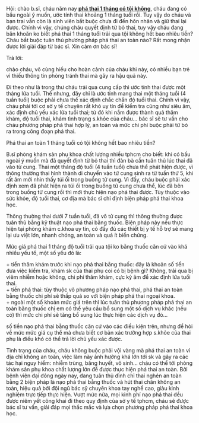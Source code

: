 <p>Hỏi: chào b.sĩ, cháu năm nay&nbsp;<a href="http://phathaiantoanhcm.com/pha-thai-1-thang-tuoi-co-toi-khong-161.html"><strong>phá thai 1 tháng có tội không</strong></a>, cháu đang có bầu ngoài ý muốn, ước tính thai khoảng 1 tháng tuổi rồi. Tuy vậy do cháu và bạn trai vẫn còn là sinh viên bắt buộc chưa đi đến hôn nhân và giữ thai lại được. Chính vì vậy, chúng cháu quyết định từ bỏ thai, tuy vậy cháu đang băn khoăn ko biết phá thai 1 tháng tuổi trải qua tội không hết bao nhiêu tiền? Cháu bắt buộc tuân thủ phương pháp phá thai an toàn nào? Rất mong nhận được lời giải đáp từ bác sĩ. Xin cảm ơn bác sĩ!</p>

<p>Trả lời:</p>

<p>chào cháu, vô cùng hiểu cho hoàn cảnh của cháu khi này, có nhiều bạn trẻ vì thiếu thông tin phòng tránh thai mà gây ra hậu quả này.</p>

<p>Đi theo như là trong thư cháu trải qua cung cấp thì ước tính thai được một tháng lứa tuổi. Thế nhưng, đây chỉ là ước tính mang thai một tháng tuổi (4 tuần tuổi) buộc phải chưa thể xác định chắc chắn độ tuổi thai. Chính vì vậy, cháu phải tới cơ sở y tế chuyên rất khó uy tín để kiểm tra cũng như siêu âm, xác định chủ yếu xác lứa tuổi thai; từ đó khi nắm được thành quả thăm khám, độ tuổi thai, khám tình trạng s.khỏe của cháu&hellip; bác sĩ sẽ tư vấn cho cháu phương pháp phá thai hợp lý, an toàn và mức chi phí buộc phải từ bỏ ra trong công đoạn phá thai.</p>

<p>Phá thai an toàn 1 tháng tuổi có tội không hết bao nhiêu tiền?</p>

<p>B.sĩ phòng khám sản phụ khoa chất lượng nhiều tphcm cho biết: khi có bầu ngoài ý muốn mà đã quyết định từ bỏ thai thì đàn bà cần tuân thủ lúc thai đã vào tử cung. Thai một tháng độ tuổi (4 tuần tuổi) chưa thể phát hiện được, vì thông thường thai hình thành di chuyển vào tử cung sinh ra từ tuần thứ 5, khi rất âm mới nhìn thấy túi ối trong buồng tử cung. Vì đấy, cháu buộc phải xác định xem đã phát hiện ra túi ối trong buồng tử cung chưa thể, lúc đã bên trong buồng tử cung rồi thì mới thực hiện nạo phá thai được. Tùy thuộc vào sức khỏe, độ tuổi thai, cơ địa mà bác sĩ chỉ định biện pháp phá thai khoa học.</p>

<p>Thông thường thai dưới 7 tuần tuổi, đã vô tử cung thì thông thường được tuân thủ bằng kỹ thuật nạo phá thai bằng thuốc. Biện pháp này nếu thực hiện tại phòng khám c.khoa uy tín, có đầy đủ các thiết bị y tế hỗ trợ sẽ mang lại ưu việt lớn, nhanh chóng, an toàn và quá ít biến chứng.</p>

<p>Mức giá phá thai 1 tháng độ tuổi trải qua tội ko bằng thuốc căn cứ vào khá nhiều yếu tố, một số yếu đó là:</p>

<p>+ tiền thăm khám trước khi nạo phá thai bằng thuốc: đây là khoản số tiền đưa việc kiểm tra, khám sk của thai phụ coi có bị bệnh gì? Không, trải qua bị viêm nhiễm hoặc không, chi phí thăm khám, cực kỳ âm để xác định lứa tuổi thai.<br />
+ tiền phá thai: tùy thuộc vô phương pháp nạo phá thai, phá thai an toàn bằng thuốc chi phí sẽ thấp quá so với biện pháp phá thai ngoại khoa.<br />
+ ngoài một số khoản mức giá trên thì lúc tuân thủ phương pháp phá thai an toàn bằng thuốc chị em có thể yêu cầu bổ sung một số dịch vụ khác (nếu có) thì mức chi phí sẽ tăng bổ sung lúc thực hiện các dịch vụ đó&hellip;</p>

<p>số tiền nạo phá thai bằng thuốc căn cứ vào các điều kiện trên, nhưng để hỏi về mức mức giá cụ thể mà chưa biết cơ bản xác trường hợp s.khỏe của thai phụ là điều khó có thể trả lời chủ yếu xác được.</p>

<p>Tình trạng của cháu, cháu không buộc phải vội vàng mà phá thai an toàn vì địa chỉ không an toàn, việc làm này ảnh hưởng khá lớn tới sk và gây ra các tác hại nguy hiểm: nhiễm trùng, băng huyết, vô sinh&hellip; cháu có thể tới phòng khám sản phụ khoa chất lượng lớn để được thực hiện phá thai an toàn. Bởi bệnh viện đại đông ngày nay, đang tuân thủ đình chỉ thai nghén an toàn bằng 2 biện pháp là nạo phá thai bằng thuốc và hút thai chân không an toàn, hiệu quả bởi đội ngũ bác sỹ chuyên khoa tay nghề cao, giàu kinh nghiệm trực tiếp thực hiện. Vượt mức nữa, mọi kinh phí nạo phá thai đều được niêm yết công khai đi theo quy định của sở y tế tphcm, cháu sẽ được bác sĩ tư vấn, giải đáp mọi thắc mắc và lựa chọn phương pháp phá thai khoa học.</p>
